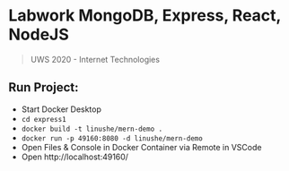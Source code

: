 # **Labwork** MongoDB, Express, React, NodeJS

> UWS 2020 - Internet Technologies

## Run Project: 
* Start Docker Desktop
* `cd express1`
* `docker build -t linushe/mern-demo .`
* `docker run -p 49160:8080 -d linushe/mern-demo`
* Open Files & Console in Docker Container via Remote in VSCode
* Open http://localhost:49160/